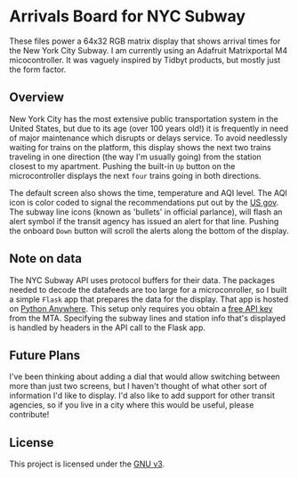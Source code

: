 # Arrivals Board for NYC Subway

These files power a 64x32 RGB matrix display that shows arrival times for the New York City Subway. I am currently using an Adafruit Matrixportal M4 micocontroller. It was vaguely inspired by Tidbyt products, but mostly just the form factor. 

## Overview
New York City has the most extensive public transportation system in the United States, but due to its age (over 100 years old!) it is frequently in need of major maintenance which disrupts or delays service. To avoid needlessly waiting for trains on the platform, this display shows the next two trains traveling in one direction (the way I'm usually going) from the station closest to my apartment. Pushing the built-in `Up` button on the microcontroller displays the next `four` trains going in both directions.

The default screen also shows the time, temperature and AQI level. The AQI icon is color coded to signal the recommendations put out by the [US gov](www.airnow.gov). The subway line icons (known as 'bullets' in official parlance), will flash an alert symbol if the transit agency has issued an alert for that line. Pushing the onboard `Down` button will scroll the alerts along the bottom of the display.

## Note on data
The NYC Subway API uses protocol buffers for their data. The packages needed to decode the datafeeds are too large for a microconroller, so I built a simple `Flask` app that prepares the data for the display. That app is hosted on [Python Anywhere](www.pythonanywhere.com). This setup only requires you obtain a [free API key](https://new.mta.info/developers) from the MTA. Specifying the subway lines and station info that's displayed is handled by headers in the API call to the Flask app. 

## Future Plans
I've been thinking about adding a dial that would allow switching between more than just two screens, but I haven't thought of what other sort of information I'd like to display. I'd also like to add support for other transit agencies, so if you live in a city where this would be useful, please contribute!

## License
This project is licensed under the [GNU v3](LICENSE).